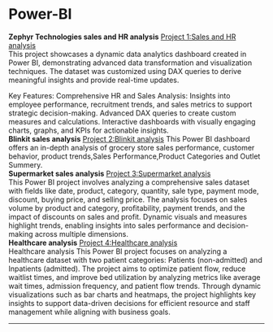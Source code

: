 # Power-BI
**Zephyr Technologies sales and HR analysis**
[Project 1:Sales and HR analysis](https://github.com/nafiya1236/Power-BI/blob/main/zephyr%20project.pbix)\
This project showcases a dynamic data analytics dashboard created in Power BI, demonstrating advanced data transformation and visualization techniques. The dataset was customized using DAX queries to derive meaningful insights and provide real-time updates.

Key Features:
Comprehensive HR and Sales Analysis: Insights into employee performance, recruitment trends, and sales metrics to support strategic decision-making.
Advanced DAX queries to create custom measures and calculations.
Interactive dashboards with visually engaging charts, graphs, and KPIs for actionable insights.\
**Blinkit sales analysis**
[Project 2:Blinkit analysis](https://github.com/nafiya1236/Power-BI/blob/main/blinkit%20projct.pbix)
This Power BI dashboard offers an in-depth analysis of grocery store sales performance, customer behavior, product trends,Sales Performance,Product Categories and Outlet Summery.\
**Supermarket sales analysis**
[Project 3:Supermarket analysis](https://github.com/nafiya1236/Power-BI/blob/main/sales%20analysis%20projct.pbix)\
This Power BI project involves analyzing a comprehensive sales dataset with fields like date, product, category, quantity, sale type, payment mode, discount, buying price, and selling price. The analysis focuses on sales volume by product and category, profitability, payment trends, and the impact of discounts on sales and profit. Dynamic visuals and measures highlight trends, enabling insights into sales performance and decision-making across multiple dimensions.\
**Healthcare analysis**
[Project 4:Healthcare analysis](https://github.com/nafiya1236/Power-BI/blob/main/blinkit%20projct.pbix)\
Healthcare analysis
This Power BI project focuses on analyzing a healthcare dataset with two patient categories: Patients (non-admitted) and Inpatients (admitted). The project aims to optimize patient flow, reduce waitlist times, and improve bed utilization by analyzing metrics like average wait times, admission frequency, and patient flow trends. Through dynamic visualizations such as bar charts and heatmaps, the project highlights key insights to support data-driven decisions for efficient resource and staff management while aligning with business goals.
****
